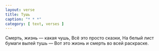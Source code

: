 ```yaml
---
layout: verse
title: Тушь
caption: "* * *"
category: [ text, verses ]
---
```

Смерть, жизнь — какая чушь,
Всё это просто сказки,
На белый лист бумаги вылей тушь —
Вот это жизнь и смерть во всей раскраске.
